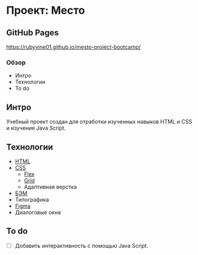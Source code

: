 # Проект: Место

## GitHub Pages 
https://rubyvine01.github.io/mesto-project-bootcamp/

### Обзор
* Интро
* Технологии
* To do

## Интро
Учебный проект создан для отработки изученных навыков HTML и CSS и изучения Java Script.

## Технологии
- [HTML](https://html.com/)
- [CSS](https://www.w3.org/TR/CSS/#css)
    - [Flex](https://developer.mozilla.org/en-US/docs/Web/CSS/flex)
    - [Grid](https://developer.mozilla.org/en-US/docs/Web/CSS/CSS_grid_layout)
    - Адаптивная верстка
- [БЭМ](https://ru.bem.info/)
- Типографика
- [Figma](https://www.figma.com/)
- Диалоговые окна

## To do
- [ ] Добавить интерактивность с помощью Java Script.
